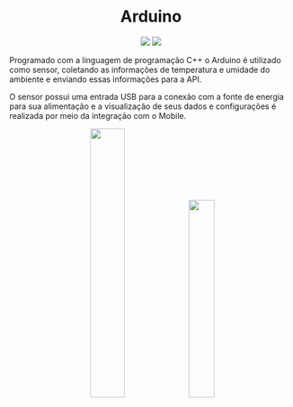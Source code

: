 <h1 align="center">Arduino</h1>

<p align="center">
<img src="https://img.shields.io/badge/C++-00599C?style=for-the-badge&logo=cplusplus&logoColor=white">
<img src="https://img.shields.io/badge/Arduino-00979D?style=for-the-badge&logo=arduino&logoColor=white">
</p>

Programado com a linguagem de programação C++ o Arduino é utilizado como sensor, coletando as informações de temperatura e umidade do ambiente e enviando essas informações para a API.

O sensor possui uma entrada USB para a conexão com a fonte de energia para sua alimentação e a visualização de seus dados e configurações é realizada por meio da integração com o Mobile.

<p align="center">
  <img src="https://github.com/gustapinto/fatec_dsm_pi_quarto_semestre/blob/main/arduino/Arduino%20Componentes%20Desmontados.jpg" width="35%">
  <img src="https://github.com/gustapinto/fatec_dsm_pi_quarto_semestre/blob/main/arduino/Arduino%20Montado.jpg" width="30%">
</p>
